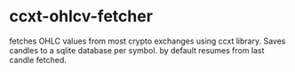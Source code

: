# ccxt-ohlcv-fetcher

fetches OHLC values from most crypto exchanges using ccxt library.
Saves candles to a sqlite database per symbol.
by default resumes from last candle fetched.
